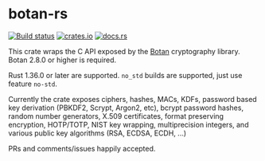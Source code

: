 # botan-rs

[![Build status](https://travis-ci.org/randombit/botan-rs.svg?branch=master)](https://travis-ci.org/randombit/botan-rs)
[![crates.io](https://img.shields.io/crates/v/botan.svg)](https://crates.io/crates/botan)
[![docs.rs](https://docs.rs/botan/badge.svg)](https://docs.rs/botan)

This crate wraps the C API exposed by the [Botan](https://botan.randombit.net/)
cryptography library. Botan 2.8.0 or higher is required.

Rust 1.36.0 or later are supported.  `no_std` builds are supported,
just use feature `no-std`.

Currently the crate exposes ciphers, hashes, MACs, KDFs, password based
key derivation (PBKDF2, Scrypt, Argon2, etc), bcrypt password hashes,
random number generators, X.509 certificates, format preserving encryption,
HOTP/TOTP, NIST key wrapping, multiprecision integers, and various
public key algorithms (RSA, ECDSA, ECDH, ...)

PRs and comments/issues happily accepted.
